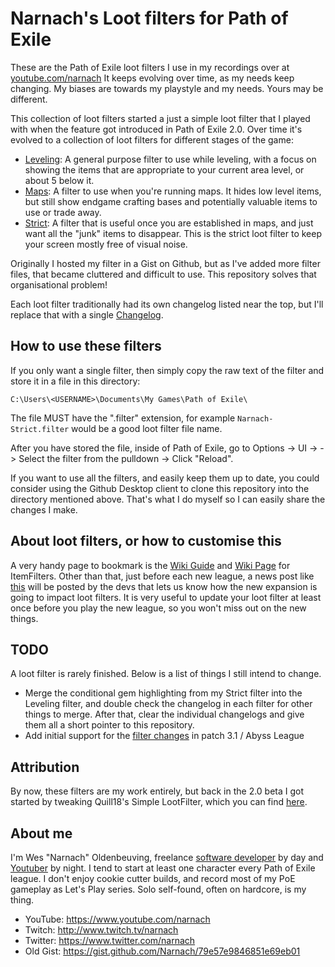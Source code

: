 # Narnach's Loot filters for Path of Exile

These are the Path of Exile loot filters I use in my recordings over at [youtube.com/narnach](https://www.youtube.com/narnach)
It keeps evolving over time, as my needs keep changing.
My biases are towards my playstyle and my needs. Yours may be different.


This collection of loot filters started a just a simple loot filter that I played with when the feature got introduced in Path of Exile 2.0. Over time it's evolved to a collection of loot filters for different stages of the game:

- [Leveling](Narnach-Leveling.filter): A general purpose filter to use while leveling, with a focus on showing the items that are appropriate to your current area level, or about 5 below it.
- [Maps](Narnach-Maps.filter): A filter to use when you're running maps. It hides low level items, but still show endgame crafting bases and potentially valuable items to use or trade away.
- [Strict](Narnach-Maps-Strict.filter): A filter that is useful once you are established in maps, and just want all the "junk" items to disappear. This is the strict loot filter to keep your screen mostly free of visual noise.

Originally I hosted my filter in a Gist on Github, but as I've added more filter files, that became cluttered and difficult to use. This repository solves that organisational problem!

Each loot filter traditionally had its own changelog listed near the top, but I'll replace that with a single [Changelog](CHANGELOG.md).

## How to use these filters

If you only want a single filter, then simply copy the raw text of the filter and store it in a file in this directory:

`C:\Users\<USERNAME>\Documents\My Games\Path of Exile\`

The file MUST have the ".filter" extension, for example `Narnach-Strict.filter` would be a good loot filter file name.

After you have stored the file, inside of Path of Exile, go to Options -> UI -> <Scroll down to the bottom> -> Select the filter from the pulldown -> Click "Reload".

If you want to use all the filters, and easily keep them up to date, you could consider using the Github Desktop client to clone this repository into the directory mentioned above. That's what I do myself so I can easily share the changes I make.

## About loot filters, or how to customise this

A very handy page to bookmark is the [Wiki Guide](https://pathofexile.gamepedia.com/Item_filter_guide) and [Wiki Page](https://pathofexile.gamepedia.com/Item_filter) for ItemFilters. Other than that, just before each new league, a news post like [this](https://www.pathofexile.com/forum/view-thread/2036673) will be posted by the devs that lets us know how the new expansion is going to impact loot filters. It is very useful to update your loot filter at least once before you play the new league, so you won't miss out on the new things.

## TODO

A loot filter is rarely finished. Below is a list of things I still intend to change.

* Merge the conditional gem highlighting from my Strict filter into the Leveling filter, and double check the changelog in each filter for other things to merge. After that, clear the individual changelogs and give them all a short pointer to this repository.
* Add initial support for the [filter changes](https://www.pathofexile.com/forum/view-thread/2036673) in patch 3.1 / Abyss League

## Attribution

By now, these filters are my work entirely, but back in the 2.0 beta I got started by tweaking Quill18's Simple LootFilter, which you can find [here](https://gist.github.com/quill18/d811f616d577bed035b4).

## About me

I'm Wes "Narnach" Oldenbeuving, freelance [software developer](http://narnach.com) by day and [Youtuber](https://www.youtube.com/narnach) by night. I tend to start at least one character every Path of Exile league. I don't enjoy cookie cutter builds, and record most of my PoE gameplay as Let's Play series. Solo self-found, often on hardcore, is my thing.

* YouTube: https://www.youtube.com/narnach
* Twitch: http://www.twitch.tv/narnach
* Twitter: https://www.twitter.com/narnach
* Old Gist: https://gist.github.com/Narnach/79e57e9846851e69eb01
